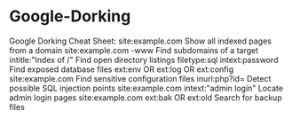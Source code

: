 # Google-Dorking
Google Dorking Cheat Sheet:
site:example.com	Show all indexed pages from a domain
site:example.com -www	Find subdomains of a target
intitle:"Index of /"	Find open directory listings
filetype:sql intext:password	Find exposed database files
ext:env OR ext:log OR ext:config site:example.com	Find sensitive configuration files
inurl:php?id=	Detect possible SQL injection points
site:example.com intext:"admin login"	Locate admin login pages
site:example.com ext:bak OR ext:old	Search for backup files
